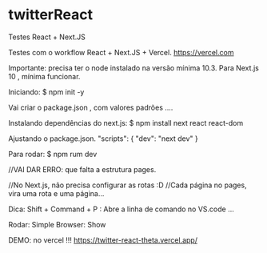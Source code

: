 # twitterReact
Testes React + Next.JS

Testes com o workflow React + Next.JS + Vercel.
https://vercel.com 

Importante: precisa ter o node instalado na versão mínima 10.3.
Para Next.js 10 , mínima funcionar.

Iniciando:
$ npm init -y

Vai criar o package.json , com valores padrões .... 

Instalando dependências do next.js:
$ npm install next react react-dom 

Ajustando o package.json.
"scripts": {
    "dev": "next dev"
  }

Para rodar:
$ npm rum dev 

//VAI DAR ERRO: que falta a estrutura pages.

//No Next.js, não precisa configurar as rotas :D 
//Cada página no pages, vira uma rota e uma página...

Dica:
Shift + Command + P : Abre a linha de comando no VS.code ...

Rodar: Simple Browser: Show 

DEMO: no vercel !!!
https://twitter-react-theta.vercel.app/